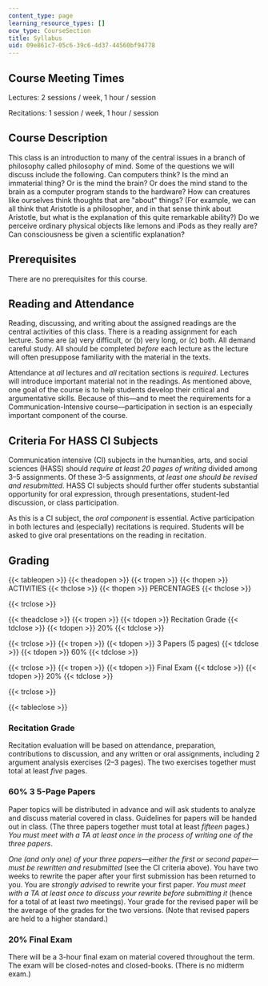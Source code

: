 ```yaml
---
content_type: page
learning_resource_types: []
ocw_type: CourseSection
title: Syllabus
uid: 09e861c7-05c6-39c6-4d37-44560bf94778
---
```


Course Meeting Times
--------------------

Lectures: 2 sessions / week, 1 hour / session

Recitations: 1 session / week, 1 hour / session

Course Description
------------------

This class is an introduction to many of the central issues in a branch of philosophy called philosophy of mind. Some of the questions we will discuss include the following. Can computers think? Is the mind an immaterial thing? Or is the mind the brain? Or does the mind stand to the brain as a computer program stands to the hardware? How can creatures like ourselves think thoughts that are "about" things? (For example, we can all think that Aristotle is a philosopher, and in that sense think about Aristotle, but what is the explanation of this quite remarkable ability?) Do we perceive ordinary physical objects like lemons and iPods as they really are? Can consciousness be given a scientific explanation?

Prerequisites
-------------

There are no prerequisites for this course.

Reading and Attendance
----------------------

Reading, discussing, and writing about the assigned readings are the central activities of this class. There is a reading assignment for each lecture. Some are (a) very difficult, or (b) very long, or (c) both. All demand careful study. All should be completed _before_ each lecture as the lecture will often presuppose familiarity with the material in the texts.

Attendance at _all_ lectures and _all_ recitation sections is _required_. Lectures will introduce important material not in the readings. As mentioned above, one goal of the course is to help students develop their critical and argumentative skills. Because of this—and to meet the requirements for a Communication-Intensive course—participation in section is an especially important component of the course.

Criteria For HASS CI Subjects
-----------------------------

Communication intensive (CI) subjects in the humanities, arts, and social sciences (HASS) should _require at least 20 pages of writing_ divided among 3–5 assignments. Of these 3–5 assignments, _at least one should be revised and resubmitted_. HASS CI subjects should further offer students substantial opportunity for oral expression, through presentations, student-led discussion, or class participation.

As this is a CI subject, the _oral component_ is essential. Active participation in both lectures and (especially) recitations is required. Students will be asked to give oral presentations on the reading in recitation.

Grading
-------

{{< tableopen >}}
{{< theadopen >}}
{{< tropen >}}
{{< thopen >}}
ACTIVITIES
{{< thclose >}}
{{< thopen >}}
PERCENTAGES
{{< thclose >}}

{{< trclose >}}

{{< theadclose >}}
{{< tropen >}}
{{< tdopen >}}
Recitation Grade
{{< tdclose >}}
{{< tdopen >}}
20%
{{< tdclose >}}

{{< trclose >}}
{{< tropen >}}
{{< tdopen >}}
3 Papers (5 pages)
{{< tdclose >}}
{{< tdopen >}}
60%
{{< tdclose >}}

{{< trclose >}}
{{< tropen >}}
{{< tdopen >}}
Final Exam
{{< tdclose >}}
{{< tdopen >}}
20%
{{< tdclose >}}

{{< trclose >}}

{{< tableclose >}}

### Recitation Grade

Recitation evaluation will be based on attendance, preparation, contributions to discussion, and any written or oral assignments, including 2 argument analysis exercises (2–3 pages). The two exercises together must total at least _five_ pages.

### 60% 3 5-Page Papers

Paper topics will be distributed in advance and will ask students to analyze and discuss material covered in class. Guidelines for papers will be handed out in class. (The three papers together must total at least _fifteen_ pages.) _You must meet with a TA at least once in the process of writing one of the three papers_.

_One (and only one) of your three papers—either the first or second paper—must be rewritten and resubmitted_ (see the CI criteria above). You have two weeks to rewrite the paper after your first submission has been returned to you. You are _strongly advised_ to rewrite your first paper. _You must meet with a TA at least once to discuss your rewrite before submitting it_ (hence for a total of at least _two_ meetings). Your grade for the revised paper will be the average of the grades for the two versions. (Note that revised papers are held to a higher standard.)

### 20% Final Exam

There will be a 3-hour final exam on material covered throughout the term.  
The exam will be closed-notes and closed-books. (There is no midterm exam.)